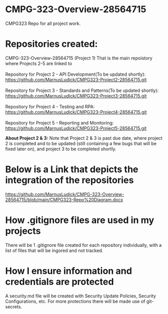 # CMPG-323-Overview-28564715
 CMPG323 Repo for all project work.
 
# Repositories created:
 CMPG-323-Overview-28564715 (Project 1) That is the main repoistory where Projects 2-5 are linked to
     <br />
 <br />Repository for Project 2 - API Development(To be updated shortly):
     <br />https://github.com/MarnusLudick/CMPG323-Project2-28564715.git
     <br />
 <br />Repository for Project 3 - Standards and Patterns(To be updated shortly):
     <br />https://github.com/MarnusLudick/CMPG323-Project3-28564715.git
     <br />
 <br />Repository for Project 4 - Testing and RPA:
     <br />https://github.com/MarnusLudick/CMPG323-Project4-28564715.git
     <br />
 <br />Repository for Project 5 - Reporting and Monitoring:
     <br />https://github.com/MarnusLudick/CMPG323-Project5-28564715.git
     <br />
 
 **About Project 2 & 3:** Note that Project 2 & 3 is past due date, where project 2 is completed and to be updated (still containing a few bugs that will be fixed later on), and project 3 to be completed shortly.


# Below is a Link that depicts the integration of the repositories
 https://github.com/MarnusLudick/CMPG-323-Overview-28564715/blob/main/CMPG323-Repo%20Diagram.docx

# How .gitignore files are used in my projects
 There will be 1 .gitignore file created for each repository individually, with a list of files that will be ingored and not tracked.
 
# How I ensure information and credentials are protected
 A security.md file will be created with Security Update Policies, Security Configurations, etc. For more protections there will be made use of git-secrets. 
